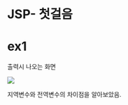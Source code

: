 # JSP- 첫걸음

<H1> ex1 </H1>

<p> 출력시 나오는 화면 </p>
<img src = "https://user-images.githubusercontent.com/102014376/170395547-2acea30d-8c9b-4384-860f-640320ea59d8.png">

<P>지역변수와 전역변수의 차이점을 알아보았음.</p>
  
  








